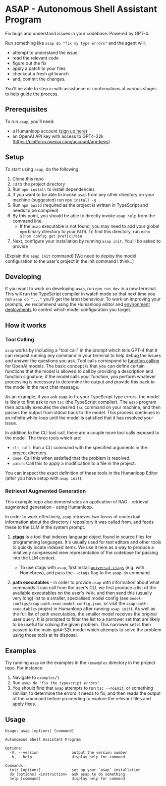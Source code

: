 # ASAP - Autonomous Shell Assistant Program

Fix bugs and understand issues in your codebase. Powered by GPT-4.

Run something like `asap do "fix my type errors"` and the agent will:

- attempt to understand the issue
- read the relevant code
- figure out the fix
- apply a patch to your files
- checkout a fresh git branch
- and, commit the changes.

You'll be able to step in with assistance or confirmations at various stages to help guide the process.

## Prerequisites

To run `asap`, you'll need:

- a Humanloop account ([sign up here](https://app.humanloop.com/signup))
- an OpenAI API key with access to GPT4-32k (https://platform.openai.com/account/api-keys)

## Setup

To start using `asap`, do the following:

1. Clone this repo
1. `cd` to the project directory
1. Run `npm install` to install dependencies
1. If you want to be able to invoke `asap` from any other directory on your machine (suggested) run `npm install -g .`
1. Run `npm build` (required as the project is written in TypeScript and needs to be compiled)
1. By this point, you should be able to directly invoke `asap help` from the command line.
   - If the `asap` executable is not found, you may need to add your global `npm` binary directory to your `PATH`. To find this directory, run `echo $(npm config get prefix)/bin`
1. Next, configure your installation by running `asap init`. You'll be asked to provide

[Explain the `asap init` command]
[We need to deploy the model configuration to the user's project in the init command I think..]

## Developing

If you want to work on developing `asap`, run `npm run dev` in a new terminal. This will run the TypeScript compiler in watch mode so that next time you run `asap do "..."` you'll get the latest behaviour. To work on improving your prompts, we recommend using the Humanloop editor and [environment deployments](https://docs.humanloop.com/docs/deploy-to-an-environment) to control which model configuration you target.

## How it works

### Tool Calling

`asap` works by including a "tool call" in the prompt which tells GPT-4 that it can request running any command in your terminal to help debug the issues and answer the questions you ask. Tool calls correspond to [function calling](https://openai.com/blog/function-calling-and-other-api-updates#function-calling) for OpenAI models. The basic concept is that you can define certain functions that the model is allowed to call by providing a description and function signature; if the model calls your function, you perform whatever processing is necessary to determine the output and provide this back to the model in the next chat message.

As an example, if you ask `asap` to fix your TypeScript type errors, the model is likely to first ask to run `tsc` (the TypeScript compiler). The `asap` program then actually executes the desired `tsc` command on your machine, and then passes the output from stdout back to the model. This process continues in an infinite while-loop until the model is satisfied that it has resolved your issue.

In addition to the CLI tool call, there are a couple more tool calls exposed to the model. The three tools which are:

- `cli_call`: Run a CLI command with the specified arguments in the project directory.
- `done`: Call this when satisfied that the problem is resolved.
- `patch`: Call this to apply a modification to a file in the project.

You can inspect the exact definition of these tools in the Humanloop Editor (after you have setup with `asap init`).

### Retrieval Augmented Generation

This example repo also demonstrates an application of RAG - retrieval augmented generation - using Humanloop.

In order to work effectively, `asap` retrieves two forms of contextual information about the directory / repository it was called from, and feeds these to the LLM in the system prompt.

1. [**ctags**](https://github.com/universal-ctags/ctags) is a tool that indexes language object found in source files for programming languages. It's usually used for text editors and other tools to quickly locate indexed items. We use it here as a way to produce a relatively compressed view representation of the codebase for passing into the LLM context.

   - To use ctags with `asap`, first install [`universal-ctags`](https://github.com/universal-ctags/ctags) (e.g. with Homebrew), and pass the `--ctags` flag to the `asap do` command.

1. **path executables** - in order to provide `asap` with information about what commands it can call from the user's CLI, we first produce a list of the available executables on the user's `PATH`, and then send this (usually very long) list to a smaller, specialised model config (see `model-configs/asap-path-exec-model-config.json`, or visit the `asap-path-executables` project in Humanloop after running `asap init`). As well as the full list of path executables, the smaller model receives the original user query. It is prompted to filter the list to a narrower set that are likely to be useful for solving the given problem. This narrower set is then passed to the main gpt4-32k model which attempts to solve the problem using those tools at its disposal.

## Examples

Try running `asap` on the examples in the `/examples` directory in the project repo. For instance:

1. Navigate to `examples/1`
1. Run `asap do "fix the typescript errors"`
1. You should find that `asap` attempts to run `tsc --noEmit`, or something similiar, to determine the errors it needs to fix, and then reads the output of the command before proceeding to explore the relevant files and apply fixes.

## Usage

```
Usage: asap [options] [command]

Autonomous Shell Assistant Program

Options:
  -V, --version               output the version number
  -h, --help                  display help for command

Commands:
  init [options]              set up your `asap` installation
  do [options] <instruction>  ask asap to do something
  help [command]              display help for command
```
